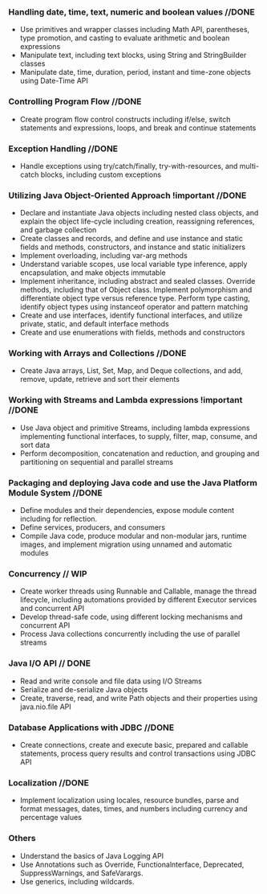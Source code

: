 ### Handling date, time, text, numeric and boolean values //DONE

- Use primitives and wrapper classes including Math API, parentheses, type promotion, and casting to evaluate arithmetic and boolean expressions
- Manipulate text, including text blocks, using String and StringBuilder classes
- Manipulate date, time, duration, period, instant and time-zone objects using Date-Time API

### Controlling Program Flow //DONE

- Create program flow control constructs including if/else, switch statements and expressions, loops, and break and continue statements

### Exception Handling //DONE

- Handle exceptions using try/catch/finally, try-with-resources, and multi-catch blocks, including custom exceptions

### Utilizing Java Object-Oriented Approach !important //DONE

- Declare and instantiate Java objects including nested class objects, and explain the object life-cycle including creation, reassigning references, and garbage collection
- Create classes and records, and define and use instance and static fields and methods, constructors, and instance and static initializers
- Implement overloading, including var-arg methods
- Understand variable scopes, use local variable type inference, apply encapsulation, and make objects immutable
- Implement inheritance, including abstract and sealed classes. Override methods, including that of Object class. Implement polymorphism and differentiate object type versus reference type.
  Perform type casting, identify object types using instanceof operator and pattern matching
- Create and use interfaces, identify functional interfaces, and utilize private, static, and default interface methods
- Create and use enumerations with fields, methods and constructors

### Working with Arrays and Collections //DONE

- Create Java arrays, List, Set, Map, and Deque collections, and add, remove, update, retrieve and sort their elements

### Working with Streams and Lambda expressions !important //DONE

- Use Java object and primitive Streams, including lambda expressions implementing functional interfaces, to supply, filter, map, consume, and sort data
- Perform decomposition, concatenation and reduction, and grouping and partitioning on sequential and parallel streams

### Packaging and deploying Java code and use the Java Platform Module System //DONE

- Define modules and their dependencies, expose module content including for reflection.
- Define services, producers, and consumers
- Compile Java code, produce modular and non-modular jars, runtime images, and implement migration using unnamed and automatic modules

### Concurrency // WIP

- Create worker threads using Runnable and Callable, manage the thread lifecycle, including automations provided by different Executor services and concurrent API
- Develop thread-safe code, using different locking mechanisms and concurrent API
- Process Java collections concurrently including the use of parallel streams

### Java I/O API // DONE

- Read and write console and file data using I/O Streams
- Serialize and de-serialize Java objects
- Create, traverse, read, and write Path objects and their properties using java.nio.file API

### Database Applications with JDBC //DONE

- Create connections, create and execute basic, prepared and callable statements, process query results and control transactions using JDBC API

### Localization //DONE

- Implement localization using locales, resource bundles, parse and format messages, dates, times, and numbers including currency and percentage values

### Others

- Understand the basics of Java Logging API
- Use Annotations such as Override, Functionalnterface, Deprecated, SuppressWarnings, and SafeVarargs.
- Use generics, including wildcards.
